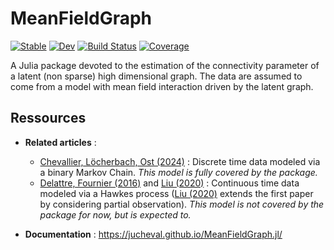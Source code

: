 # MeanFieldGraph

[![Stable](https://img.shields.io/badge/docs-stable-blue.svg)](https://jucheval.github.io/MeanFieldGraph.jl/stable/)
[![Dev](https://img.shields.io/badge/docs-dev-blue.svg)](https://jucheval.github.io/MeanFieldGraph.jl/dev/)
[![Build Status](https://github.com/jucheval/MeanFieldGraph.jl/actions/workflows/CI.yml/badge.svg?branch=main)](https://github.com/jucheval/MeanFieldGraph.jl/actions/workflows/CI.yml?query=branch%3Amain)
[![Coverage](https://codecov.io/gh/jucheval/MeanFieldGraph.jl/branch/main/graph/badge.svg)](https://codecov.io/gh/jucheval/MeanFieldGraph.jl)

A Julia package devoted to the estimation of the connectivity parameter of a latent (non sparse) high dimensional graph. The data are assumed to come from a model with mean field interaction driven by the latent graph.

## Ressources

* **Related articles** :
    * [Chevallier, Löcherbach, Ost (2024)](https://arxiv.org/abs/2406.07066) : Discrete time data modeled via a binary Markov Chain. *This model is fully covered by the package.*
    * [Delattre, Fournier (2016)](https://projecteuclid.org/journals/electronic-journal-of-statistics/volume-10/issue-1/Statistical-inference-versus-mean-field-limit-for-Hawkes-processes/10.1214/16-EJS1142.full) and [Liu (2020)](https://www.sciencedirect.com/science/article/pii/S0304414919301048) : Continuous time data modeled via a Hawkes process ([Liu (2020)](https://www.sciencedirect.com/science/article/pii/S0304414919301048) extends the first paper by considering partial observation). *This model is not covered by the package for now, but is expected to.*

* **Documentation** : <https://jucheval.github.io/MeanFieldGraph.jl/>